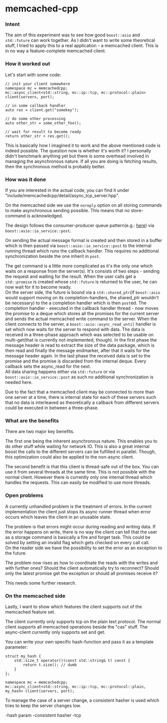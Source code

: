 memcached-cpp
=============

### Intent

The aim of this experiment was to see how good `boost::asio` and `std::future` can work together. As I didn't want to write some theoretical stuff, I tried to apply this to a real application - a memcached client. This is in no way a feature-complete memcached client. 

### How it worked out
Let's start with some code:

    // init your client somewhere
    namespace mc = memcachedcpp;
    mc::async_client<std::string, mc::ip::tcp, mc::protocol::plain> client(servers, port);

    // in some callback handler
    auto res = client.get("somekey");

    // do some other processing
    auto other_str = some_other_foo();

    // wait for result to become ready
    return other_str + res.get();

This is basically how I imagined it to work and the above mentioned code is indeed possible. The question now is whether it's worth it? I personally didn't benchmark anything yet but there is some overhead involved in managing the asynchronous nature. If all you are doing is fetching results, then the synchronous method is probably better.

### How was it done
If you are interested in the actual code, you can find it under "include/memcachedcpp/detail/async_tcp_server.hpp".

On the memcached side we use the `noreply` option on all storing commands to make asynchronous sending possible. This means that no store-command is acknowledged.

The design follows the consumer-producer queue pattern(e.g.: [here][1]) via `boost::asio::io_service::post`.

On sending the actual message format is created and then stored in a buffer which is then passed via `boost::asio::io_service::post` to the internal running thread which runs the callback handler. This requires no additional synchronization beside the one inherit in `post`.

The get command is a little more complicated as it's the only one which waits on a response from the server(s). It's consists of two steps - sending the request and waiting for the result.
When the user calls get a `std::promise` is created whose `std::future` is returned to the user, he can now wait for it to become ready.  
On the server side, the future is bound via a `std::shared_ptr`(if `boost::asio` would support moving on its completion-handlers, the shared_ptr wouldn't be necessary) to the a completion handler which is then `post`ed. The completion handler - executed in the callback handler thread - now moves the promise to a deque which stores all the promises for the current server and sends the actual memcached write command to the server. When the client connects to the server, a `boost::asio::async_read_until` handler is set which now waits for the server to respond with data. 
The data is received in a three-phase approach which was selected to be usable on multi-get(that is currently not implemented, though). In the first phase the message header is read to extract the size of the data package, which is then read and finally the message endmarker, after that it waits for the message header again. In the last phase the received data is set to the promise and the promise is discarded from the internal deque. Every callback sets the async_read for the next.  
All data sharing happens either via `std::future` or via `boost::asio::io_service::post` as such no additional synchronization is needed here. 

Due to the fact that a memcached client may be connected to more than one server at a time, there is internal state for each of these servers such that no data is interleaved as theoretically a callback from different servers could be executed in between a three-phase.

### What are the benefits
There are two major key benefits. 

The first one being the inherent asynchronous nature. This enables you to do other stuff while waiting for network IO. This is also a great internal boost the calls to the different servers can be fulfilled in parallel. Though, this optimization could also be applied to the non-async client.

The second benefit is that this client is thread-safe out of the box. You can use it from several threads at the same time. This is not possible with the normal client. However there is currently only one internal thread which handles the requests. This can easily be modified to use more threads.

### Open problems
A currently unhandled problem is the treatment of errors. In the current implementation the client just stops its async runner thread when error occurs which leaves the client in an unusable state.

The problem is that errors might occur during reading and writing data. If the error happens on write, there is no way the client can tell that the user as a storage command is basically a fire and forget task. This could be solved by setting an invalid flag which gets checked on every call call.  
On the reader side we have the possibility to set the error as an exception to the future. 

The problem now rises as how to coordinate the reads with the writes and with further ones? Should the client automatically try to reconnect? Should only the latest promise get the exception or should all promises receive it?

This needs some further research.

### On the memcached side
Lastly, I want to show which features the client supports out of the memcached feature set.

The client currently only supports tcp on the plain text protocol. The normal client supports all memcached operations beside the "cas" stuff. The async-client currently only supports set and get.

You can write your own specific hash-function and pass it as a template parameter:

    struct my_hash {
        std::size_t operator()(const std::string& t) const {
            return t.size(); // dumb
        }
    };

    namespace mc = memcachedcpp;
    mc::async_client<std::string, mc::ip::tcp, mc::protocol::plain, my_hash> client(servers, port);

To manage the case of a server change, a consistent hasher is used which tries to keep the server changes low.



-hash param
-consistent hasher
-tcp


  [1]: http://www.boost.org/doc/libs/1_53_0/doc/html/boost_asio/example/chat/chat_client.cpp
